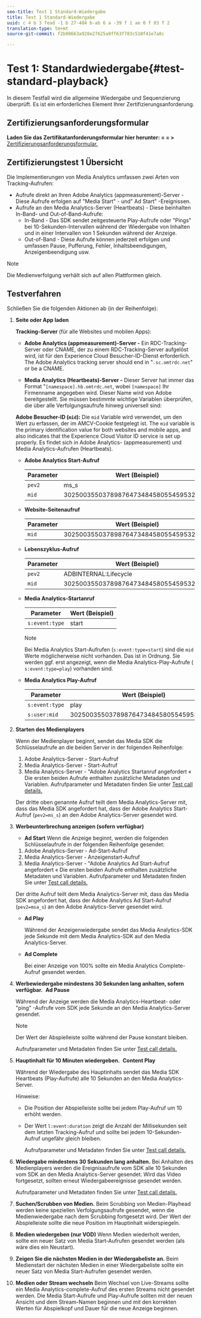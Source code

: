 ```yaml
---
seo-title: Test 1 Standard-Wiedergabe
title: Test 1 Standard-Wiedergabe
uuid: c 4 b 3 fead -1 b 27-484 b-ab 6 a -39 f 1 ae 0 f 03 f 2
translation-type: tm+mt
source-git-commit: f2b08663a928e27625a9ff63f783c510f41e7a8c

---
```



# Test 1: Standardwiedergabe{#test-standard-playback}

In diesem Testfall wird die allgemeine Wiedergabe und Sequenzierung überprüft. Es ist ein erforderliches Element Ihrer Zertifizierungsanforderung.

## Zertifizierungsanforderungsformular

**Laden Sie das Zertifikatanforderungsformular hier herunter: = = &gt;**  [Zertifizierungsanforderungsformular.](cert_req_form.docx)

## Zertifizierungstest 1 Übersicht

Die Implementierungen von Media Analytics umfassen zwei Arten von Tracking-Aufrufen:
* Aufrufe direkt an Ihren Adobe Analytics (appmeasurement)-Server - Diese Aufrufe erfolgen auf "Media Start" - und" Ad Start" -Ereignissen.
* Aufrufe an den Media Analytics-Server (Heartbeats) - Diese beinhalten In-Band- und Out-of-Band-Aufrufe:
   * In-Band - Das SDK sendet zeitgesteuerte Play-Aufrufe oder "Pings" bei 10-Sekunden-Intervallen während der Wiedergabe von Inhalten und in einer Intervallen von 1 Sekunden während der Anzeige.
   * Out-of-Band - Diese Aufrufe können jederzeit erfolgen und umfassen Pause, Pufferung, Fehler, Inhaltsbeendigungen, Anzeigenbeendigung usw.

>[!NOTE]
>Die Medienverfolgung verhält sich auf allen Plattformen gleich.

## Testverfahren

Schließen Sie die folgenden Aktionen ab (in der Reihenfolge):

1. **Seite oder App laden**

   **Tracking-Server** (für alle Websites und mobilen Apps):

   * **Adobe Analytics (appmeasurement)-Server -** Ein RDC-Tracking-Server oder CNAME, der zu einem RDC-Tracking-Server aufgelöst wird, ist für den Experience Cloud Besucher-ID-Dienst erforderlich. The Adobe Analytics tracking server should end in "`.sc.omtrdc.net`" or be a CNAME.

   * **Media Analytics (Heartbeats)-Server -** Dieser Server hat immer das Format "`[namespace].hb.omtrdc.net`, wobei `[namespace]` Ihr Firmenname angegeben wird. Dieser Name wird von Adobe bereitgestellt.
   Sie müssen bestimmte wichtige Variablen überprüfen, die über alle Verfolgungsaufrufe hinweg universell sind:

   **Adobe Besucher-ID (`mid`):** Die `mid` Variable wird verwendet, um den Wert zu erfassen, der im AMCV-Cookie festgelegt ist. The `mid` variable is the primary identification value for both websites and mobile apps, and also indicates that the Experience Cloud Visitor ID service is set up properly. Es findet sich in Adobe Analytics- (appmeasurement) und Media Analytics-Aufrufen (Heartbeats).

   * **Adobe Analytics Start-Aufruf**

      | Parameter | Wert (Beispiel) |
      |---|---|
      | `pev2` | ms_s |
      | `mid` | 30250035503789876473484580554595324209 |

   * **Website-Seitenaufruf**

      | Parameter | Wert (Beispiel) |
      |---|---|
      | `mid` | 30250035503789876473484580554595324209 |

   * **Lebenszyklus-Aufruf**

      | Parameter | Wert (Beispiel) |
      |---|---|
      | `pev2` | ADBINTERNAL:Lifecycle |
      | `mid` | 30250035503789876473484580554595324209 |

   * **Media Analytics-Startanruf**

      | Parameter | Wert (Beispiel) |
      |---|---|
      | `s:event:type` | start |

      >[!NOTE]
      >
      >Bei Media Analytics Start-Aufrufen (`s:event:type=start`) sind die `mid` Werte möglicherweise nicht vorhanden. Das ist in Ordnung. Sie werden ggf. erst angezeigt, wenn die Media Analytics-Play-Aufrufe ( `s:event:type=play`) vorhanden sind.

   * **Media Analytics Play-Aufruf**

      | Parameter | Wert (Beispiel) |
      |---|---|
      | `s:event:type` | play |
      | `s:user:mid` | 30250035503789876473484580554595324209 |


1. **Starten des Medienplayers**

   Wenn der Medienplayer beginnt, sendet das Media SDK die Schlüsselaufrufe an die beiden Server in der folgenden Reihenfolge:

   1. Adobe Analytics-Server - Start-Aufruf
   1. Media Analytics-Server - Start-Aufruf
   1. Media Analytics-Server - "Adobe Analytics Startanruf angefordert «
   Die ersten beiden Aufrufe enthalten zusätzliche Metadaten und Variablen. Aufrufparameter und Metadaten finden Sie unter [Test call details.](/help/sdk-implement/validation/test-call-details.md#start-the-media-player)

   Der dritte oben genannte Aufruf teilt dem Media Analytics-Server mit, dass das Media SDK angefordert hat, dass der Adobe Analytics Start-Aufruf (`pev2=ms_s`) an den Adobe Analytics-Server gesendet wird.

1. **Werbeunterbrechung anzeigen (sofern verfügbar)**

   * **Ad Start**
   Wenn die Anzeige beginnt, werden die folgenden Schlüsselaufrufe in der folgenden Reihenfolge gesendet:

   1. Adobe Analytics-Server - Ad-Start-Aufruf
   1. Media Analytics-Server - Anzeigenstart-Aufruf
   1. Media Analytics-Server - "Adobe Analytics Ad Start-Aufruf angefordert «
   Die ersten beiden Aufrufe enthalten zusätzliche Metadaten und Variablen. Aufrufparameter und Metadaten finden Sie unter [Test call details.](/help/sdk-implement/validation/test-call-details.md#view-ad-playback)

   Der dritte Aufruf teilt dem Media Analytics-Server mit, dass das Media SDK angefordert hat, dass der Adobe Analytics Ad Start-Aufruf (`pev2=msa_s`) an den Adobe Analytics-Server gesendet wird.

   * **Ad Play**

      Während der Anzeigenwiedergabe sendet das Media Analytics-SDK jede Sekunde mit dem Media Analytics-SDK auf den Media Analytics-Server.

   * **Ad Complete**

      Bei einer Anzeige von 100% sollte ein Media Analytics Complete-Aufruf gesendet werden.



1. **Werbewiedergabe mindestens 30 Sekunden lang anhalten, sofern verfügbar.**  **Ad Pause**

   Während der Anzeige werden die Media Analytics-Heartbeat- oder "ping" -Aufrufe vom SDK jede Sekunde an den Media Analytics-Server gesendet.

   >[!NOTE]
   >
   >Der Wert der Abspielleiste sollte während der Pause konstant bleiben.

   Aufrufparameter und Metadaten finden Sie unter [Test call details.](/help/sdk-implement/validation/test-call-details.md#ma-ad-pause-call)

1. **Hauptinhalt für 10 Minuten wiedergeben.**  **Content Play**

   Während der Wiedergabe des Hauptinhalts sendet das Media SDK Heartbeats (Play-Aufrufe) alle 10 Sekunden an den Media Analytics-Server.

   Hinweise:

   * Die Position der Abspielleiste sollte bei jedem Play-Aufruf um 10 erhöht werden.
   * Der Wert `l:event:duration` zeigt die Anzahl der Millisekunden seit dem letzten Tracking-Aufruf und sollte bei jedem 10-Sekunden-Aufruf ungefähr gleich bleiben.

      Aufrufparameter und Metadaten finden Sie unter [Test call details.](/help/sdk-implement/validation/test-call-details.md#play-main-content)

1. **Wiedergabe mindestens 30 Sekunden lang anhalten.** Bei Anhalten des Medienplayers werden die Ereignisaufrufe vom SDK alle 10 Sekunden vom SDK an den Media Analytics-Server gesendet. Wird das Video fortgesetzt, sollten erneut Wiedergabeereignisse gesendet werden.

   Aufrufparameter und Metadaten finden Sie unter [Test call details.](/help/sdk-implement/validation/test-call-details.md#pause-main-content)

1. **Suchen/Scrubben von Medien.** Beim Scrubbing von Medien-Playhead werden keine speziellen Verfolgungsaufrufe gesendet, wenn die Medienwiedergabe nach dem Scrubbing fortgesetzt wird. Der Wert der Abspielleiste sollte die neue Position im Hauptinhalt widerspiegeln.

1. **Medien wiedergeben (nur VOD)** Wenn Medien wiederholt werden, sollte ein neuer Satz von Media Start-Aufrufen gesendet werden (als wäre dies ein Neustart).

1. **Zeigen Sie die nächsten Medien in der Wiedergabeliste an.** Beim Medienstart der nächsten Medien in einer Wiedergabeliste sollte ein neuer Satz von Media Start-Aufrufen gesendet werden.

1. **Medien oder Stream wechseln** Beim Wechsel von Live-Streams sollte ein Media Analytics-complete-Aufruf des ersten Streams nicht gesendet werden. Die Media Start-Aufrufe und Play-Aufrufe sollten mit der neuen Ansicht und dem Stream-Namen beginnen und mit den korrekten Werten für Abspielkopf und Dauer für die neue Anzeige beginnen.

